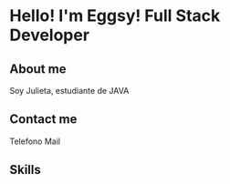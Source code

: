 # Hello! I'm Eggsy! Full Stack Developer

## About me

Soy Julieta, estudiante de JAVA 

## Contact me

Telefono
Mail

## Skills

